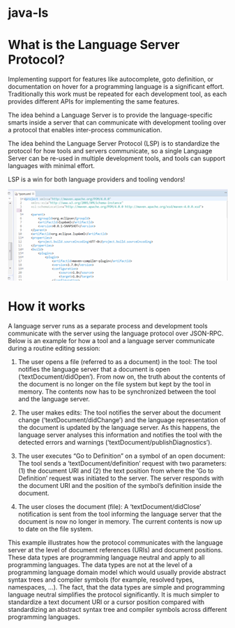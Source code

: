 # java-ls
# What is the Language Server Protocol?
Implementing support for features like autocomplete, goto definition, or documentation on hover for a programming language is a significant effort. Traditionally this work must be repeated for each development tool, as each provides different APIs for implementing the same features.

The idea behind a Language Server is to provide the language-specific smarts inside a server that can communicate with development tooling over a protocol that enables inter-process communication.

The idea behind the Language Server Protocol (LSP) is to standardize the protocol for how tools and servers communicate, so a single Language Server can be re-used in multiple development tools, and tools can support languages with minimal effort.

LSP is a win for both language providers and tooling vendors!


![Working of Language Server](https://github.com/yashTEF/java-ls/blob/main/LanguageServerDemo.gif)

# How it works

A language server runs as a separate process and development tools communicate with the server using the language protocol over JSON-RPC. Below is an example for how a tool and a language server communicate during a routine editing session:


 1)   The user opens a file (referred to as a document) in the tool: The tool notifies the language server that a document is open (‘textDocument/didOpen’). From now on, the truth about the contents of the document is no longer on the file system but kept by the tool in memory. The contents now has to be synchronized between the tool and the language server.

 2)  The user makes edits: The tool notifies the server about the document change (‘textDocument/didChange’) and the language representation of the document is updated by the language server. As this happens, the language server analyses this information and notifies the tool with the detected errors and warnings (‘textDocument/publishDiagnostics’).

 3)   The user executes “Go to Definition” on a symbol of an open document: The tool sends a ‘textDocument/definition’ request with two parameters: (1) the document URI and (2) the text position from where the ‘Go to Definition’ request was initiated to the server. The server responds with the document URI and the position of the symbol’s definition inside the document.

4)    The user closes the document (file): A ‘textDocument/didClose’ notification is sent from the tool informing the language server that the document is now no longer in memory. The current contents is now up to date on the file system.

This example illustrates how the protocol communicates with the language server at the level of document references (URIs) and document positions. These data types are programming language neutral and apply to all programming languages. The data types are not at the level of a programming language domain model which would usually provide abstract syntax trees and compiler symbols (for example, resolved types, namespaces, …). The fact, that the data types are simple and programming language neutral simplifies the protocol significantly. It is much simpler to standardize a text document URI or a cursor position compared with standardizing an abstract syntax tree and compiler symbols across different programming languages.


